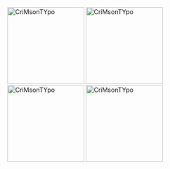 
 <div align="start">
    <img height="175em" src="https://github-readme-stats.vercel.app/api/top-langs?username=CriMsonTYpo
&show_icons=true&locale=en&layout=compact&theme=radical" alt="CriMsonTYpo
" />
    <img height="175em" src="https://github-readme-stats.vercel.app/api?username=CriMsonTYpo
&show_icons=true&locale=en&theme=radical" alt="CriMsonTYpo
"/>
    <img height="175em" src="https://github-readme-streak-stats.herokuapp.com/?user=CriMsonTYpo
&theme=radical" alt="CriMsonTYpo
"/>
    <img height="175em" src="https://leetcode.card.workers.dev/?username=crims0ntyp0
&theme=dark" alt="CriMsonTYpo
"/>
</div>
